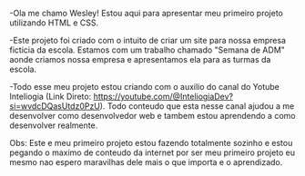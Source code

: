 -Ola me chamo Wesley! Estou aqui para apresentar meu primeiro projeto utilizando HTML e CSS.

-Este projeto foi criado com o intuito de criar um site para nossa empresa ficticia da escola. Estamos com um
trabalho chamado "Semana de ADM" aonde criamos nossa empresa e apresentamos ela para as turmas da escola.

-Todo esse meu projeto estou criando com o auxilio do canal do Yotube Inteliogia (Link Direto: https://youtube.com/@InteliogiaDev?si=wvdcDQasUtdz0PzU).
Todo conteudo que esta nesse canal ajudou a me desenvolver como desenvolvedor web e tambem estou aprendendo a como desenvolver realmente.

Obs: Este e meu primeiro projeto estou fazendo totalmente sozinho e estou pegando o maximo de conteudo da internet por ser meu primeiro projeto eu mesmo nao espero maravilhas dele mais o que importa e o aprendizado. 

